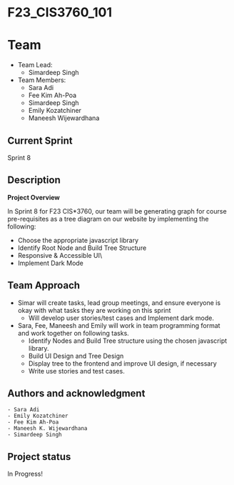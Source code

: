 # F23_CIS3760_101

# Team

-   Team Lead:
    -   Simardeep Singh
-   Team Members:
    -   Sara Adi
    -   Fee Kim Ah-Poa 
    -   Simardeep Singh
    -   Emily Kozatchiner
    -   Maneesh Wijewardhana

## Current Sprint

Sprint 8

## Description

**Project Overview**

In Sprint 8 for F23 CIS*3760, our team will be generating graph for course pre-requisites as a tree diagram on our website by implementing the following:

-   Choose the appropriate javascript library
-   Identify Root Node and Build Tree Structure
-   Responsive & Accessible UI\
-   Implement Dark Mode

## Team Approach
-   Simar will create tasks, lead group meetings, and ensure everyone is okay with what tasks they are working on this sprint
    -   Will develop user stories/test cases and Implement dark mode.
-   Sara, Fee, Maneesh and Emily will work in team programming format and work together on following tasks.
    -   Identify Nodes and Build Tree structure using the chosen javascript library.
    -   Build UI Design and Tree Design
    -   Display tree to the frontend and improve UI design, if necessary
    -   Write use stories and test cases.

## Authors and acknowledgment

    - Sara Adi
    - Emily Kozatchiner
    - Fee Kim Ah-Poa
    - Maneesh K. Wijewardhana
    - Simardeep Singh

## Project status

In Progress!
